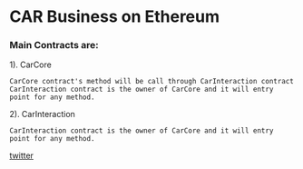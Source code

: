 # CAR Business on Ethereum

### Main Contracts are:

1). CarCore
```
CarCore contract's method will be call through CarInteraction contract
CarInteraction contract is the owner of CarCore and it will entry point for any method.
```
2). CarInteraction
```
CarInteraction contract is the owner of CarCore and it will entry point for any method.
```

[twitter](https://twitter.com/@RadadiyaSunny)